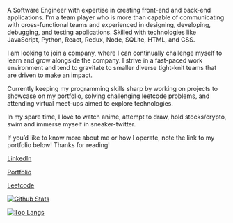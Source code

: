A Software Engineer with expertise in creating front-end and back-end applications. I'm a team player who is more than capable of communicating with cross-functional teams and experienced in designing, developing, debugging, and testing applications. Skilled with technologies like JavaScript, Python, React, Redux, Node, SQLite, HTML, and CSS.

I am looking to join a company, where I can continually challenge myself to learn and grow alongside the company. I strive in a fast-paced work environment and tend to gravitate to smaller diverse tight-knit teams that are driven to make an impact.

Currently keeping my programming skills sharp by working on projects to showcase on my portfolio, solving challenging leetcode problems, and attending virtual meet-ups aimed to explore technologies.

In my spare time, I love to watch anime, attempt to draw, hold stocks/crypto, swim and immerse myself in sneaker-twitter.

If you’d like to know more about me or how I operate, note the link to my portfolio below! Thanks for reading!

[LinkedIn](https://www.linkedin.com/in/erikrodriguez-webdev/)

[Portfolio](https://www.erikrodriguez.me/)

[Leetcode](https://leetcode.com/erikrodriguez-webdev/)

[![Github Stats](https://github-readme-stats.vercel.app/api?username=ErikRodriguez-webdev&hide=stars,issues&show_icons=True)](https://github.com/anuraghazra/github-readme-stats)

[![Top Langs](https://github-readme-stats.vercel.app/api/top-langs/?username=ErikRodriguez-webdev&langs_count=5)](https://github.com/anuraghazra/github-readme-stats)

<!--
**ErikRodriguez-webdev/ErikRodriguez-webdev** is a ✨ _special_ ✨ repository because its `README.md` (this file) appears on your GitHub profile.

Here are some ideas to get you started:

- 🔭 I’m currently working on ...
- 🌱 I’m currently learning ...
- 👯 I’m looking to collaborate on ...
- 🤔 I’m looking for help with ...
- 💬 Ask me about ...
- 📫 How to reach me: ...
- 😄 Pronouns: ...
- ⚡ Fun fact: ...
-->
